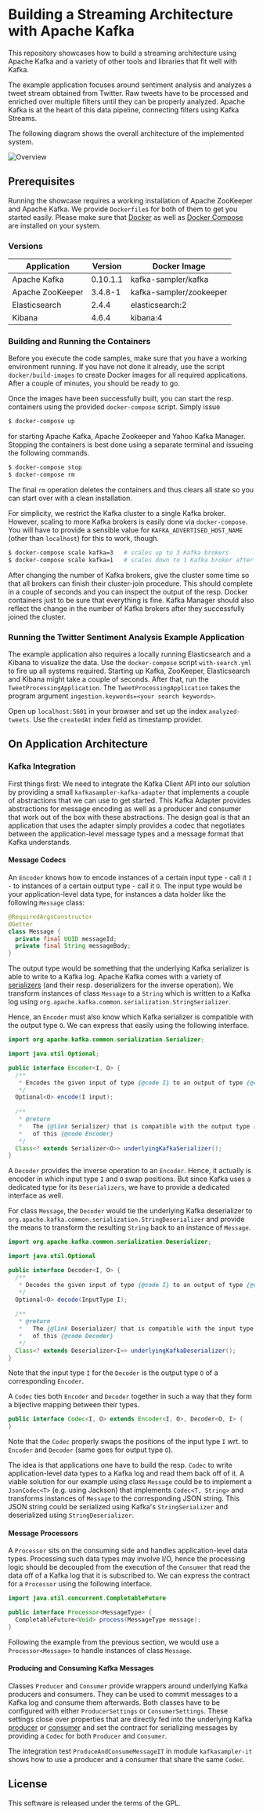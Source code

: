# Building a Streaming Architecture with Apache Kafka

This repository showcases how to build a streaming architecture using Apache Kafka and a variety of other tools and libraries that fit well with Kafka. 

The example application focuses around sentiment analysis and analyzes a tweet stream obtained from Twitter. Raw tweets have to be processed and enriched over multiple filters until they can be properly analyzed. Apache Kafka is at the heart of this data pipeline, connecting filters using Kafka Streams.

The following diagram shows the overall architecture of the implemented system.

![Overview](doc/overview.jpg)

## Prerequisites

Running the showcase requires a working installation of Apache ZooKeeper and Apache Kafka. We provide `Dockerfile`s for both of them to get you started easily. Please make sure that [Docker](https://docs.docker.com/engine/installation/) as well as [Docker Compose](https://docs.docker.com/compose/install/) are installed on your system.

### Versions

| Application         | Version   | Docker Image            |
| ------------------- | --------- | ----------------------- |
| Apache Kafka        | 0.10.1.1  | kafka-sampler/kafka     |
| Apache ZooKeeper    | 3.4.8-1   | kafka-sampler/zookeeper |
| Elasticsearch       | 2.4.4     | elasticsearch:2         |
| Kibana              | 4.6.4     | kibana:4                |

### Building and Running the Containers

Before you execute the code samples, make sure that you have a working environment running. If you have not done it already, use the script ```docker/build-images``` to create Docker images for all required applications. After a couple of minutes, you should be ready to go.

Once the images have been successfully built, you can start the resp. containers using the provided ```docker-compose``` script. Simply issue

```bash
$ docker-compose up
```

for starting Apache Kafka, Apache Zookeeper and Yahoo Kafka Manager. Stopping the containers is best done using a separate terminal and issueing the following commands.

```bash
$ docker-compose stop
$ docker-compose rm
```

The final ```rm``` operation deletes the containers and thus clears all state so you can start over with a clean installation.

For simplicity, we restrict the Kafka cluster to a single Kafka broker. However, scaling to more Kafka brokers is easily done via `docker-compose`. You will have to provide a sensible value for `KAFKA_ADVERTISED_HOST_NAME` (other than `localhost`) for this to work, though. 

```bash
$ docker-compose scale kafka=3   # scales up to 3 Kafka brokers
$ docker-compose scale kafka=1   # scales down to 1 Kafka broker after the previous upscale
```

After changing the number of Kafka brokers, give the cluster some time so that all brokers can finish their cluster-join procedure. This should complete in a couple of seconds and you can inspect the output of the resp. Docker containers just to be sure that everything is fine. Kafka Manager should also reflect the change in the number of Kafka brokers after they successfully joined the cluster.

### Running the Twitter Sentiment Analysis Example Application

The example application also requires a locally running Elasticsearch and a Kibana to visualize the data. Use the `docker-compose` script `with-search.yml` to fire up all systems required. Starting up Kafka, ZooKeeper, Elasticsearch and Kibana might take a couple of seconds. After that, run the `TweetProcessingApplication`. The `TweetProcessingApplication` takes the program argument `ingestion.keywords=<your search keywords>`.

Open up `localhost:5601` in your browser and set up the index `analyzed-tweets`. Use the `createdAt` index field as timestamp provider.

## On Application Architecture

### Kafka Integration

First things first: We need to integrate the Kafka Client API into our solution by providing a small `kafkasampler-kafka-adapter` that implements a couple of abstractions that we can use to get started. This Kafka Adapter provides abstractions for message encoding as well as a producer and consumer that work out of the box with these abstractions. The design goal is that an application that uses the adapter simply provides a codec that negotiates between the application-level message types and a message format that Kafka understands.

#### Message Codecs

An `Encoder` knows how to encode instances of a certain input type - call it `I` - to instances of a certain output type - call it `O`. The input type would be your application-level data type, for instances a data holder like the following `Message` class:

```java
@RequiredArgsConstructor
@Getter
class Message {
  private final UUID messageId;
  private final String messageBody;
}
```

The output type would be something that the underlying Kafka serializer is able to write to a Kafka log. Apache Kafka comes with a variety of [serializers](https://kafka.apache.org/0100/javadoc/org/apache/kafka/common/serialization/Serializer.html) (and their resp. deserializers for the inverse operation). We transform instances of class `Message` to a `String` which is written to a Kafka log using `org.apache.kafka.common.serialization.StringSerializer`.

Hence, an `Encoder` must also know which Kafka serializer is compatible with the output type `O`. We can express that easily using the following interface.

```java
import org.apache.kafka.common.serialization.Serializer;

import java.util.Optional;

public interface Encoder<I, O> {
  /**
   * Encodes the given input of type {@code I} to an output of type {@code O}.
   */
  Optional<O> encode(I input);
  
  /**
   * @return
   *   The {@link Serializer} that is compatible with the output type {@code O}
   *   of this {@code Encoder}
   */
  Class<? extends Serializer<O>> underlyingKafkaSerializer();
}
```

A `Decoder` provides the inverse operation to an `Encoder`. Hence, it actually is encoder in which input type `I` and `O` swap positions. But since Kafka uses a dedicated type for its `Deserializers`, we have to provide a dedicated interface as well.

For class `Message`, the `Decoder` would tie the underlying Kafka deserializer to `org.apache.kafka.common.serialization.StringDeserializer` and provide the means to transform the resulting `String` back to an instance of `Message`.
 
```java
import org.apache.kafka.common.serialization.Deserializer;

import java.util.Optional

public interface Decoder<I, O> {
  /**
   * Decodes the given input of type {@code I} to an output of type {@code O}.
   */
  Optional<O> decode(InputType I);
  
  /**
   * @return
   *   The {@link Deserializer} that is compatible with the input type {@code I}
   *   of this {@code Decoder}
   */
  Class<? extends Deserializer<I>> underlyingKafkaDeserializer();
}

```

Note that the input type `I` for the `Decoder` is the output type `O` of a corresponding `Encoder`.

A `Codec` ties both `Encoder` and `Decoder` together in such a way that they form a bijective mapping between their types.

```java
public interface Codec<I, O> extends Encoder<I, O>, Decoder<O, I> {
}
```

Note that the `Codec` properly swaps the positions of the input type `I` wrt. to `Encoder` and `Decoder` (same goes for output type `O`).

The idea is that applications one have to build the resp. `Codec` to write application-level data types to a Kafka log and read them back off of it. A viable solution for our example using class `Message` could be to implement a `JsonCodec<T>` (e.g. using Jackson) that implements `Codec<T, String>` and transforms instances of `Message` to the corresponding JSON string. This JSON string could be serialized using Kafka's `StringSerializer` and deserialized using `StringDeserializer`.

#### Message Processors

A `Processor` sits on the consuming side and handles application-level data types. Processing such data types may involve I/O, hence the processing logic should be decoupled from the execution of the `Consumer` that read the data off of a Kafka log that it is subscribed to. We can express the contract for a `Processor` using the following interface.

```java
import java.util.concurrent.CompletableFuture

public interface Processor<MessageType> {
  CompletableFuture<Void> process(MessageType message);
}
```

Following the example from the previous section, we would use a `Processor<Message>` to handle instances of class `Message`.

#### Producing and Consuming Kafka Messages

Classes `Producer` and `Consumer` provide wrappers around underlying Kafka producers and consumers. They can be used to commit messages to a Kafka log and consume them afterwards. Both classes have to be configured with either `ProducerSettings` or `ConsumerSettings`. These settings close over properties that are directly fed into the underlying Kafka [producer](https://kafka.apache.org/0100/documentation.html#producerconfigs) or [consumer](https://kafka.apache.org/0100/documentation.html#newconsumerconfigs) and set the contract for serializing messages by providing a `Codec` for both `Producer` and `Consumer`.

The integration test `ProduceAndConsumeMessageIT` in module `kafkasampler-it` shows how to use a producer and a consumer that share the same `Codec`.

## License
 
 This software is released under the terms of the GPL.
